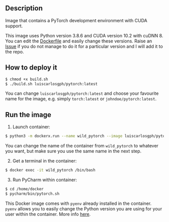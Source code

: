 Description
-----------

Image that contains a PyTorch development environment with CUDA support.

This image uses Python version 3.8.6 and CUDA version 10.2 with cuDNN 8. You can edit the [Dockerfile](https://github.com/luiscarlosgph/docker-templates/blob/main/pycharm/Dockerfile) and easily change these versions. Raise an [Issue](https://github.com/luiscarlosgph/docker-templates/issues) if you do not manage to do it for a particular version and I will add it to the repo.

How to deploy it
----------------
```bash
$ chmod +x build.sh
$ ./build.sh luiscarlosgph/pytorch:latest
```
You can change `luiscarlosgph/pytorch:latest` and choose your favourite name for the image, e.g. simply `torch:latest` or `johndoe/pytorch:latest`.

Run the image
-------------

<!--
1. Install **dockerx** following the instructions [here](https://github.com/luiscarlosgph/dockerx#install-using-pip). This is necessary to run the PyCharm GUI within the container without hassle. 
-->

1. Launch container: 
```bash
$ python3 -m dockerx.run --name wild_pytorch --image luiscarlosgph/pytorch:latest --nvidia 1 --command 'sleep infinity'
```
You can change the name of the container from `wild_pytorch` to whatever you want, but make sure you use the same name in the next step.

2. Get a terminal in the container:
```bash
$ docker exec -it wild_pytorch /bin/bash 
```

3. Run PyCharm within container: 
```bash
$ cd /home/docker
$ pycharm/bin/pytorch.sh
```

This Docker image comes with `pyenv` already installed in the container. `pyenv` allows you to easily change the Python version you are using for your user within the container. More info [here](https://github.com/luiscarlosgph/how-to/tree/main/pyenv).
